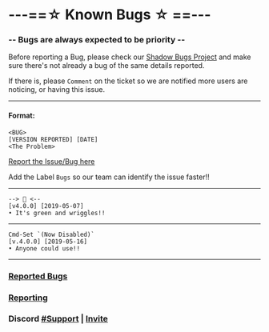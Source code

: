 # ---==☆ Known Bugs ☆ ==---
  ### -- Bugs are always expected to be priority --

Before reporting a Bug, please check our [Shadow Bugs Project](https://github.com/orgs/shadow-spybeje/projects/1) and make sure there's not already a bug of the same details reported.

If there is, please `Comment` on the ticket so we are notified more users are noticing, or having this issue.

----------
#### Format:
```
<BUG>
[VERSION REPORTED] [DATE]
<The Problem>
```
[Report the Issue/Bug here](https://github.com/shadow-spybeje/LadyShadow/issues/new)

Add the Label `Bugs` so our team can identify the issue faster!!

----------
```
--> 🐛 <--
[v4.0.0] [2019-05-07]
• It's green and wriggles!!
```
----------
```
Cmd-Set `(Now Disabled)`
[v.4.0.0] [2019-05-16]
• Anyone could use!!
```
----------
### [Reported Bugs](https://github.com/orgs/shadow-spybeje/projects/1)

### [Reporting](https://github.com/shadow-spybeje/LadyShadow/issues/new)

### Discord [#Support](https://discordapp.com/channels/416906584900239370/499074006511517696) | [Invite](https://discord.gg/9FUpBPQ)
